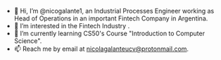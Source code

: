 - 👋 Hi, I’m @nicogalante1, an Industrial Processes Engineer working as Head of Operations in an important Fintech Company in Argentina.
- 👀 I’m interested in the Fintech Industry .
- 🌱 I’m currently learning CS50's Course "Introduction to Computer Science".
- 📫 Reach me by email at nicolagalanteucv@protonmail.com.

<!---
nicogalante1/nicogalante1 is a ✨ special ✨ repository because its `README.md` (this file) appears on your GitHub profile.
You can click the Preview link to take a look at your changes.
--->
